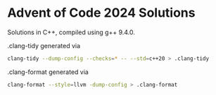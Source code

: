 # Advent of Code 2024 Solutions

Solutions in C++, compiled using g++ 9.4.0.

.clang-tidy generated via

```bash
clang-tidy --dump-config --checks=* -- --std=c++20 > .clang-tidy
```

.clang-format generated via

```bash
clang-format --style=llvm -dump-config > .clang-format
```

